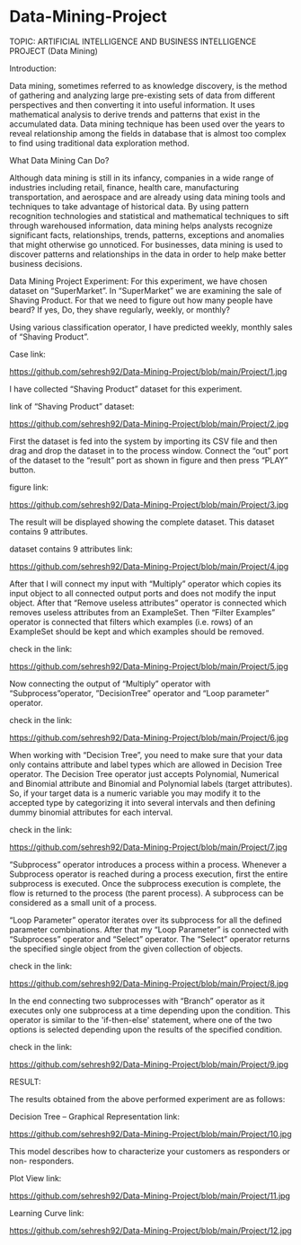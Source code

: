 # Data-Mining-Project

TOPIC: ARTIFICIAL INTELLIGENCE AND BUSINESS INTELLIGENCE PROJECT (Data Mining)

Introduction:

Data mining, sometimes referred to as knowledge discovery, is the method of gathering and analyzing large pre-existing sets of data from different perspectives and then converting it into useful information. It uses mathematical analysis to derive trends and patterns that exist in the accumulated data. Data mining technique has been used over the years to reveal relationship among the fields in database that is almost too complex to find using traditional data exploration method.

What Data Mining Can Do?

Although data mining is still in its infancy, companies in a wide range of industries including retail, finance, health care, manufacturing transportation, and aerospace and are already using data mining tools and techniques to take advantage of historical data. By using pattern recognition technologies and statistical and mathematical techniques to sift through warehoused information, data mining helps analysts recognize significant facts, relationships, trends, patterns, exceptions and anomalies that might otherwise go unnoticed. For businesses, data mining is used to discover patterns and relationships in the data in order to help make better business decisions. 

Data Mining Project Experiment:
For this experiment, we have chosen dataset on “SuperMarket”.
In “SuperMarket” we are examining the sale of Shaving Product. For that we need to figure out how many people have beard? If yes, Do, they shave regularly, weekly, or monthly?

Using various classification operator, I have predicted weekly, monthly sales of “Shaving Product”.

Case link:

https://github.com/sehresh92/Data-Mining-Project/blob/main/Project/1.jpg

I have collected “Shaving Product” dataset for this experiment.

link of “Shaving Product” dataset:

https://github.com/sehresh92/Data-Mining-Project/blob/main/Project/2.jpg

First the dataset is fed into the system by importing its CSV file and then drag and drop the dataset in to the process window. Connect the “out” port of the dataset to the “result” port as shown in figure and then press “PLAY” button.

figure link: 

https://github.com/sehresh92/Data-Mining-Project/blob/main/Project/3.jpg

The result will be displayed showing the complete dataset. This dataset contains 9 attributes.

dataset contains 9 attributes link:

https://github.com/sehresh92/Data-Mining-Project/blob/main/Project/4.jpg

After that I will connect my input with “Multiply” operator which copies its input object to all connected output ports and does not modify the input object. After that “Remove useless attributes” operator is connected which removes useless attributes from an ExampleSet. Then “Filter Examples” operator is connected that filters which examples (i.e. rows) of an ExampleSet should be kept and which examples should be removed.

check in the link: 

https://github.com/sehresh92/Data-Mining-Project/blob/main/Project/5.jpg

Now connecting the output of “Multiply” operator with “Subprocess”operator, ”DecisionTree” operator and “Loop parameter” operator.

check in the link: 

https://github.com/sehresh92/Data-Mining-Project/blob/main/Project/6.jpg

When working with “Decision Tree”, you need to make sure that your data only contains attribute and label types which are allowed in Decision Tree operator. The Decision Tree operator just accepts Polynomial, Numerical and Binomial attribute and Binomial and Polynomial labels (target attributes). So, if your target data is a numeric variable you may modify it to the accepted type by categorizing it into several intervals and then defining dummy binomial attributes for each interval.

check in the link: 

https://github.com/sehresh92/Data-Mining-Project/blob/main/Project/7.jpg

“Subprocess” operator introduces a process within a process. Whenever a Subprocess operator is reached during a process execution, first the entire subprocess is executed. Once the subprocess execution is complete, the flow is returned to the process (the parent process). A subprocess can be considered as a small unit of a process.

“Loop Parameter” operator iterates over its subprocess for all the defined parameter combinations.
After that my “Loop Parameter” is connected with “Subprocess” operator and “Select” operator. The “Select” operator returns the specified single object from the given collection of objects.

check in the link: 

https://github.com/sehresh92/Data-Mining-Project/blob/main/Project/8.jpg

In the end connecting two subprocesses with “Branch” operator as it executes only one subprocess at a time depending upon the condition. This operator is similar to the 'if-then-else' statement, where one of the two options is selected depending upon the results of the specified condition.

check in the link: 

https://github.com/sehresh92/Data-Mining-Project/blob/main/Project/9.jpg

RESULT:

The results obtained from the above performed experiment are as follows:

Decision Tree – Graphical Representation link:

https://github.com/sehresh92/Data-Mining-Project/blob/main/Project/10.jpg

This model describes how to characterize your customers as responders or non- responders.

Plot View link:

https://github.com/sehresh92/Data-Mining-Project/blob/main/Project/11.jpg

Learning Curve link:

https://github.com/sehresh92/Data-Mining-Project/blob/main/Project/12.jpg


